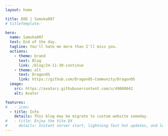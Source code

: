 ```yaml
---
layout: home

title: EOD | Samuka007
# titleTemplate: 

hero:
  name: Samuka007
  text: End of the day.
  tagline: You'll hate me more than I'll miss you.
  actions:
    - theme: brand
      text: Blog
      link: /blog/24-11-30-continue
    - theme: alt
      text: DragonOS
      link: https://github.com/DragonOS-Community/DragonOS
  image:
    src: https://avatars.githubusercontent.com/u/49808042
    alt: Avator

features:
#   - icon: 
  - title: Info
    details: This blog may be migrate to custom website someday.
#   - title: Enjoy the Vite DX
#     details: Instant server start, lightning fast hot updates, and leverage Vite ecosystem plugins.
---
```

